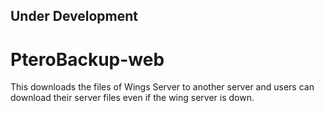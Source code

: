 ## Under Development
# PteroBackup-web
This downloads the files of Wings Server to another server and users can download their server files even if the wing server is down.
